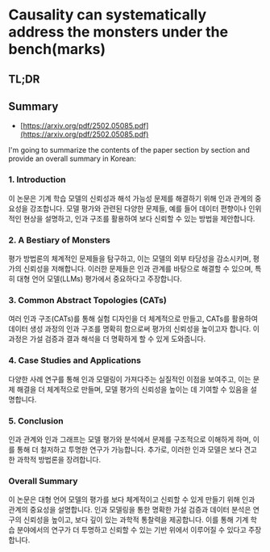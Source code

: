 # Causality can systematically address the monsters under the bench(marks)
## TL;DR
## Summary
- [https://arxiv.org/pdf/2502.05085.pdf](https://arxiv.org/pdf/2502.05085.pdf)

I'm going to summarize the contents of the paper section by section and provide an overall summary in Korean:

### 1. Introduction
이 논문은 기계 학습 모델의 신뢰성과 해석 가능성 문제를 해결하기 위해 인과 관계의 중요성을 강조합니다. 모델 평가와 관련된 다양한 문제들, 예를 들어 데이터 편향이나 인위적인 현상을 설명하고, 인과 구조를 활용하여 보다 신뢰할 수 있는 방법을 제안합니다.

### 2. A Bestiary of Monsters
평가 방법론의 체계적인 문제들을 탐구하고, 이는 모델의 외부 타당성을 감소시키며, 평가의 신뢰성을 저해합니다. 이러한 문제들은 인과 관계를 바탕으로 해결할 수 있으며, 특히 대형 언어 모델(LLMs) 평가에서 중요하다고 주장합니다.

### 3. Common Abstract Topologies (CATs)
여러 인과 구조(CATs)를 통해 실험 디자인을 더 체계적으로 만들고, CATs를 활용하여 데이터 생성 과정의 인과 구조를 명확히 함으로써 평가의 신뢰성을 높이고자 합니다. 이 과정은 가설 검증과 결과 해석을 더 명확하게 할 수 있게 도와줍니다.

### 4. Case Studies and Applications
다양한 사례 연구를 통해 인과 모델링이 가져다주는 실질적인 이점을 보여주고, 이는 문제 해결을 더 체계적으로 만들며, 모델 평가의 신뢰성을 높이는 데 기여할 수 있음을 설명합니다.

### 5. Conclusion
인과 관계와 인과 그래프는 모델 평가와 분석에서 문제를 구조적으로 이해하게 하며, 이를 통해 더 철저하고 투명한 연구가 가능합니다. 추가로, 이러한 인과 모델은 보다 견고한 과학적 방법론을 장려합니다.

### Overall Summary
이 논문은 대형 언어 모델의 평가를 보다 체계적이고 신뢰할 수 있게 만들기 위해 인과 관계의 중요성을 설명합니다. 인과 모델링을 통한 명확한 가설 검증과 데이터 분석은 연구의 신뢰성을 높이고, 보다 깊이 있는 과학적 통찰력을 제공합니다. 이를 통해 기계 학습 분야에서의 연구가 더 투명하고 신뢰할 수 있는 기반 위에서 이루어질 수 있다고 주장합니다.